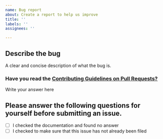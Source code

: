 ```yaml
---
name: Bug report
about: Create a report to help us improve
title: ''
labels: ''
assignees: ''

---
```


## Describe the bug
A clear and concise description of what the bug is.

<h3> Have you read the <a href ="https://github.com/Rj-coder-iitian/Beta-Algo/blob/main/CONTRIBUTING.md">Contributing Guidelines on Pull Requests? </a></h3>
Write your answer here

## Please answer the following questions for yourself before submitting an issue.
- [ ] I checked the documentation and found no answer
- [ ] I checked to make sure that this issue has not already been filed
